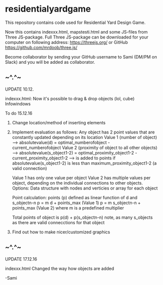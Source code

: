 # residentialyardgame

This repository contains code used for Residential Yard Design Game.

Now this contains indexxx.html, mapstesti.html and some JS-files from Three JS-package. Full Three JS-package can be downloaded for your computer on following address: https://threejs.org/ or GitHub https://github.com/mrdoob/three.js/

Become collaborator by sending your GitHub username to Sami (DM/PM on Slack) and you will be added as collaborator.


~^.^~
-----------
UPDATE 10.12.

indexxx.html:
Now it's possible to drag & drop objects (lol, cube)
Infowindows


To do 15.12.16

1. Change location/method of inserting elements
2. Implement evaluation as follows:
      Any object has 2 point values that are constantly updated depending on its location
      Value 1 (number of object) --> absolutevalue(d) = optimal_numberofobject - current_numberofobject
      Value 2 (proximity of object to all other objects) --> absolutevalue(s_object1-2) = optimal_proximity_object1-2 - current_proximity_object1-2 --> is added to points if absolutevalue(s_object1-2) is less than maximum_proximity_object1-2 (a valid connection)
      
      Value 1 has only one value per object
      Value 2 has multiple values per object, depending on the individual connections to other objects.
          Options: Data structure with nodes and verticies or array for each object
          
      Point calculation: points (p) defined as linear function of d and s_objectn-n
      p = m d + points_max (Value 1)
      p = m s_objectn-n + points_max (Value 2)
      where m is a predefined multiplier
      
      Total points of object is p(d) + p(s_objectn-n) note, as many s_objects as there are valid connecctions for that object
        
  3. Find out how to make nicer/customized graphics
  
  
  ~^.^~
  ---
  UPDATE 17.12.16

  indexxx.html
  Changed the way how objects are added

  -Sami